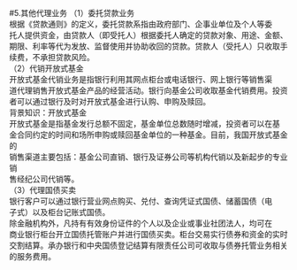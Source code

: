 #5.其他代理业务
（1）委托贷款业务<br />
    根据《贷款通则》的定义，委托贷款系指由政府部门、企事业单位及个人等委<br />
    托人提供资金，由贷款人（即受托人）根据委托人确定的贷款对象、用途、金额、<br />
    期限、利率等代为发放、监督使用并协助收回的贷款。贷款人（受托人）只收取手<br />
    续费，不承担贷款风险。<br />
    （2）代销开放式基金<br />
    开放式基金代销业务是指银行利用其网点柜台或电话银行、网上银行等销售渠<br />
    道代理销售开放式基金产品的经营活动。银行向基金公司收取基金代销费用。投资<br />
    者可以通过银行及时对开放式基金进行认购、申购及赎回。<br />
    背景知识：开放式基金<br />
    开放式基金是指基金发行总额不固定，基金单位总数随时增减，投资者可以在基<br />
    金合同约定的时间和场所申购或赎回基金单位的一种基金。目前，我国开放式基金的<br />
    销售渠道主要包括：基金公司直销、银行及证券公司等机构代销以及新起步的专业销<br />
    售经纪公司代销等。<br />
    （3）代理国债买卖<br />
    银行客户可以通过银行营业网点购买、兑付、查询凭证式国债、储蓄国债（电<br />
    子式）以及柜台记账式国债。<br />
    除金融机构外，凡持有有效身份证件的个人以及企业或事业社团法人，均可在<br />
    商业银行柜台开立国债托管账户并进行国债买卖。柜台交易实行债券和资金的实时<br />
    交割结算。承办银行和中央国债登记结算有限责任公司可收取与债券托管业务相关<br />
  的服务费用。